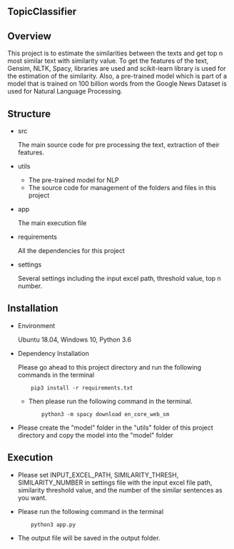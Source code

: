 ## TopicClassifier

## Overview

This project is to estimate the similarities between the texts and get top n most similar text with similarity value. 
To get the features of the text, Gensim, NLTK, Spacy, libraries are used and scikit-learn library is used for the 
estimation of the similarity. 
Also, a pre-trained model which is part of a model that is trained on 100 billion words from the Google News Dataset is 
used for Natural Language Processing.

## Structure

- src

    The main source code for pre processing the text, extraction of their features.
    
- utils

    * The pre-trained model for NLP
    * The source code for management of the folders and files in this project
    
- app

    The main execution file

- requirements

    All the dependencies for this project
    
- settings

    Several settings including the input excel path, threshold value, top n number. 

## Installation

- Environment

    Ubuntu 18.04, Windows 10, Python 3.6

- Dependency Installation

    Please go ahead to this project directory and run the following commands in the terminal
    ```
        pip3 install -r requirements.txt
    ```
  * Then please run the following command in the terminal.
    ```
        python3 -m spacy download en_core_web_sm
    ```

- Please create the "model" folder in the "utils" folder of this project directory and copy the model into the "model" folder
 
## Execution

- Please set INPUT_EXCEL_PATH, SIMILARITY_THRESH, SIMILARITY_NUMBER in settings file with the input excel file path, 
similarity threshold value, and the number of the similar sentences as you want.

- Please run the following command in the terminal

    ```
        python3 app.py
    ```

- The output file will be saved in the output folder.
